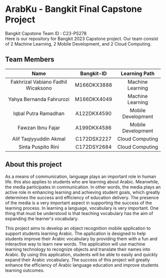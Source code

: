 # ArabKu - Bangkit Final Capstone Project

Bangkit Capstone Team ID : C23-PS278 <br>
Here is our repository for Bangkit 2023 Capstone project. Our team consist of 2 Machine Learning, 2 Mobile Development, and 2 Cloud Computing.

## Team Members
|              Name                  | Bangkit-ID  |   Learning Path     |
| :--------------------------------: | :---------: | :-----------------: |
| Fakhrizal Vabiano Fadhil Wicaksono | M166DKX3888 |   Machine Learning  |
|      Yahya Bernanda Fahrurozi      | M166DKX4049 |   Machine Learning  |
|         Iqbal Putra Ramadhan       | A122DKX4590 |  Mobile Development |
|          Fawzan Ibnu Fajar         | A199DKX4586 |  Mobile Development |
|       Alif Taqiyyuddin Akmal       | C172DSX2227 |    Cloud Computing  |
|         Sinta Puspito Rini         | C172DSY2684 |    Cloud Computing  |

## About this project
As a means of communication, language plays an important role in human life. this also applies to students who are learning about Arabic. Meanwhile, the media participates in communication. In other words, the media plays an active role in enhancing learning and achieving student goals, which greatly determines the success and efficiency of education delivery. The presence of the media is a very important aspect in supporting the success of the learning process. In learning a language, vocabulary is very important. One thing that must be understood is that teaching vocabulary has the aim of expanding the learner's vocabulary.

This project aims to develop an object recognition mobile application to support students learning Arabic. The application is designed to help students improve their Arabic vocabulary by providing them with a fun and interactive way to learn new words. The application will use machine learning technology to recognize objects and translate their names into Arabic. By using this application, students will be able to easily and quickly expand their Arabic vocabulary. The success of this project will greatly enhance the efficiency of Arabic language education and improve students learning outcomes.
